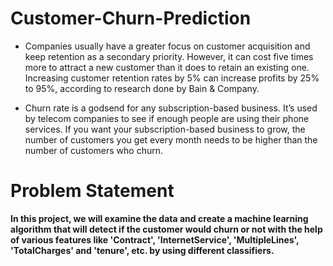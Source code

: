 # Customer-Churn-Prediction
* Companies usually have a greater focus on customer acquisition and keep retention as a secondary priority. However, it can cost five times more to attract a new customer than it does to retain an existing one. Increasing customer retention rates by 5% can increase profits by 25% to  95%, according to research done by Bain & Company.

* Churn rate is a godsend for any subscription-based business. It’s used by telecom companies to see if enough people are using their phone services. If you want your subscription-based business to grow, the number of customers you get every month needs to be higher than the number of customers who churn.

# Problem Statement
**In this project, we will examine the data and create a machine learning algorithm that will detect if the customer would churn or not with the help of various features like 'Contract', 'InternetService', 'MultipleLines', 'TotalCharges' and 'tenure', etc. by using different classifiers.**
